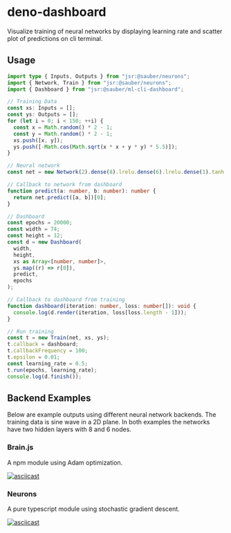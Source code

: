 # deno-dashboard

Visualize training of neural networks by displaying learning rate and scatter plot of predictions on cli terminal.

## Usage

```ts
import type { Inputs, Outputs } from "jsr:@sauber/neurons";
import { Network, Train } from "jsr:@sauber/neurons";
import { Dashboard } from "jsr:@sauber/ml-cli-dashboard";

// Training Data
const xs: Inputs = [];
const ys: Outputs = [];
for (let i = 0; i < 150; ++i) {
  const x = Math.random() * 2 - 1;
  const y = Math.random() * 2 - 1;
  xs.push([x, y]);
  ys.push([-Math.cos(Math.sqrt(x * x + y * y) * 5.5)]);
}

// Neural network
const net = new Network(2).dense(8).lrelu.dense(6).lrelu.dense(1).tanh;

// Callback to network from dashboard
function predict(a: number, b: number): number {
  return net.predict([a, b])[0];
}

// Dashboard
const epochs = 20000;
const width = 74;
const height = 12;
const d = new Dashboard(
  width,
  height,
  xs as Array<[number, number]>,
  ys.map((r) => r[0]),
  predict,
  epochs
);

// Callback to dashboard from training
function dashboard(iteration: number, loss: number[]): void {
  console.log(d.render(iteration, loss[loss.length - 1]));
}

// Run training
const t = new Train(net, xs, ys);
t.callback = dashboard;
t.callbackFrequency = 100;
t.epsilon = 0.01;
const learning_rate = 0.5;
t.run(epochs, learning_rate);
console.log(d.finish());
```

## Backend Examples

Below are example outputs using different neural network backends. The training data is sine wave in a 2D plane. In both examples the networks have two hidden layers with 8 and 6 nodes.

### Brain.js

A npm module using Adam optimization.

[![asciicast](https://asciinema.org/a/SYiyjhkqRLJ1amG6oXuXFXtC2.svg)](https://asciinema.org/a/SYiyjhkqRLJ1amG6oXuXFXtC2)

### Neurons

A pure typescript module using stochastic gradient descent.

[![asciicast](https://asciinema.org/a/hyMutOMpwVoUtMvOtqh7hHg94.svg)](https://asciinema.org/a/hyMutOMpwVoUtMvOtqh7hHg94)
